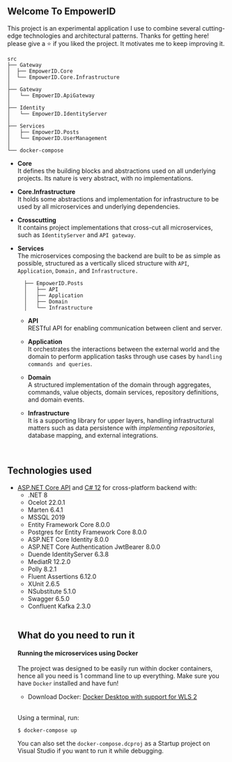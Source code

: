 ## Welcome To EmpowerID
This project is an experimental application I use to combine several cutting-edge technologies and architectural patterns. Thanks for getting here! please give a ⭐ if you liked the project. It motivates me to keep improving it.

```
src
├── Gateway
│  ├── EmpowerID.Core
│  └── EmpowerID.Core.Infrastructure
│
├── Gateway
│   └── EmpowerID.ApiGateway
│
├── Identity
│   └── EmpowerID.IdentityServer
│
├── Services
│   ├── EmpowerID.Posts
│   └── EmpowerID.UserManagement
│
└── docker-compose
```
- **Core** <br/>
It defines the building blocks and abstractions used on all underlying projects. Its nature is very abstract, with no implementations.
 
- **Core.Infrastructure** <br/>
It holds some abstractions and implementation for infrastructure to be used by all microservices and underlying dependencies.
 
- **Crosscutting** <br/>
It contains project implementations that cross-cut all microservices, such as `IdentityServer` and `API gateway`.
 
- **Services** <br/>
The microservices composing the backend are built to be as simple as possible, structured as a vertically sliced structure with  `API`, `Application`, `Domain,` and `Infrastructure.`
 
    ```
      ├── EmpowerID.Posts
      │   ├── API
      │   ├── Application
      │   ├── Domain
      │   └── Infrastructure
    ```
 
  - **API** <br/>
  RESTful API for enabling communication between client and server.
 
  - **Application** <br/> 
  It orchestrates the interactions between the external world and the domain to perform application tasks through use cases by `handling commands and queries`.
 
  - **Domain** <br/>
  A structured implementation of the domain through aggregates, commands, value objects, domain services, repository definitions, and domain events.
 
  - **Infrastructure** <br/>
  It is a supporting library for upper layers, handling infrastructural matters such as data persistence with *implementing repositories*, database mapping, and external integrations.
 
<br/>
 
## Technologies used
<ul>
<li>
<a href='https://get.asp.net' target="_blank">ASP.NET Core API</a> and <a href='https://learn.microsoft.com/en-us/dotnet/csharp/whats-new/csharp-12' target="_blank">C# 12</a>
    for cross-platform backend with:
<ul>
<li>.NET 8</li>
<li>Ocelot 22.0.1</li>
<li>Marten 6.4.1</li>
<li>MSSQL 2019</li>
<li>Entity Framework Core 8.0.0</li>
<li>Postgres for Entity Framework Core 8.0.0</li>
<li>ASP.NET Core Identity 8.0.0</li>
<li>ASP.NET Core Authentication JwtBearer 8.0.0</li>
<li>Duende IdentityServer 6.3.8</li>
<li>MediatR 12.2.0</li>
<li>Polly 8.2.1</li>
<li>Fluent Assertions 6.12.0</li>
<li>XUnit 2.6.5</li>
<li>NSubstitute 5.1.0</li>
<li>Swagger 6.5.0</li>
<li>Confluent Kafka 2.3.0</li>
</ul>
 
<br/>
 
## What do you need to run it
 
#### Running the microservices using Docker
 
The project was designed to be easily run within docker containers, hence all you need is 1 command line to up everything. Make sure you have `Docker` installed and have fun!
 
 
- Download Docker: <a href="https://docs.docker.com/docker-for-windows/wsl/" target="_blank">Docker Desktop with support for WLS 2</a>
<br/>
 
Using a terminal, run:
 
```console
$ docker-compose up
```
 
You can also set the `docker-compose.dcproj` as a Startup project on Visual Studio if you want to run it while debugging.
 